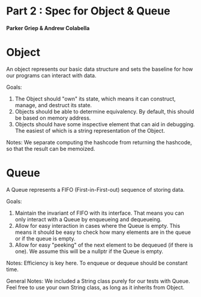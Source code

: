 # Part 2 : Spec for Object & Queue
#### Parker Griep & Andrew Colabella

# Object
An object represents our basic data structure and sets the baseline for
how our programs can interact with data.

Goals:
1. The Object should "own" its state, which means it can construct,
manage, and destruct its state.
2. Objects should be able to determine equivalency. By default, this
should be based on memory address.
3. Objects should have some inspective element that can aid in
debugging. The easiest of which is a string representation of the Object.

Notes:
We separate computing the hashcode from returning the hashcode, so that
the result can be memoized.

# Queue
A Queue represents a FIFO (First-in-First-out) sequence of storing data.

Goals:
1. Maintain the invariant of FIFO with its interface. That means you can
only interact with a Queue by enqueueing and dequeueing.
2. Allow for easy interaction in cases where the Queue is empty. This
means it should be easy to check how many elements are in the queue or
if the queue is empty.
3. Allow for easy "peeking" of the next element to be dequeued (if
there is one). We assume this will be a nullptr if the Queue is empty.

Notes:
Efficiency is key here. To enqueue or dequeue should be constant time.

General Notes:
We included a String class purely for our tests with Queue. Feel free to use your own String class, as long as it inherits from Object.
